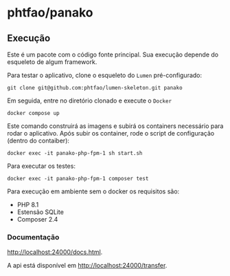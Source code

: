 # phtfao/panako

## Execução
Este é um pacote com o código fonte principal.
Sua execução depende do esqueleto de algum framework.

Para testar o aplicativo, clone o esqueleto do `Lumen` pré-configurado:
```
git clone git@github.com:phtfao/lumen-skeleton.git panako
```
Em seguida, entre no diretório clonado e execute o `Docker`

```
docker compose up
```
Este comando construirá as imagens e subirá os containers necessário para rodar o aplicativo.
Após subir os container, rode o script de configuração (dentro do contaiber):
```
docker exec -it panako-php-fpm-1 sh start.sh 
```

Para executar os testes:
```
docker exec -it panako-php-fpm-1 composer test
```

Para execução em ambiente sem o docker os requisitos são:
- PHP 8.1
- Estensão SQLite
- Composer 2.4
<!-- pagebreak -->


### Documentação
[http://localhost:24000/docs.html](localhost:24000/docs.html).

A api está disponível em [http://localhost:24000/transfer](http://localhost:24000/transfer).
